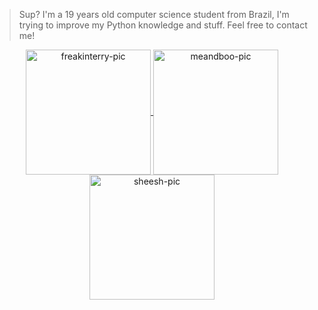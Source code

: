 >Sup? I'm a 19 years old computer science student from Brazil, I'm trying to improve my Python knowledge and stuff. Feel free to contact me!

<div align="center">
  <a href="https://github.com/parreira7">
  <img align="center" alt="freakinterry-pic" height="200", style="border.radius=50px;" src="https://c.tenor.com/eG55iGO_j9oAAAAd/terry-mcginnis-dana-tan.gif">
  <img align="center" alt="meandboo-pic" height="200", style="border.radius=50px;" src="https://townsquare.media/site/622/files/2010/06/tenpole.gif">
  <img align="center" alt="sheesh-pic" height="200", style="border.radius=50px;" src="https://i.pinimg.com/originals/a5/4e/21/a54e21c90a091100e9943324a5399aaa.gif">
</div>
